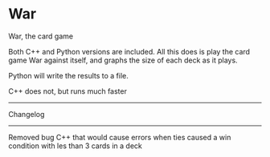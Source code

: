 # War
War, the card game

Both C++ and Python versions are included. All this does is play the card game War against itself, and graphs the size of each deck as it plays.

Python will write the results to a file.

C++ does not, but runs much faster

****************************
Changelog
****************************
Removed bug C++ that would cause errors when ties caused a win condition with les than 3 cards in a deck
